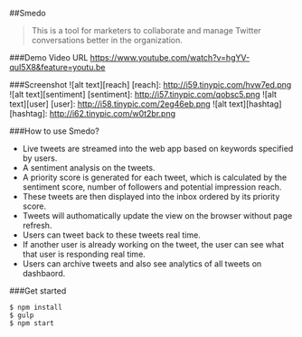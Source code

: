 ##Smedo
> This is a tool for marketers to collaborate and manage Twitter conversations better in the organization. 

###Demo Video URL
https://www.youtube.com/watch?v=hgYV-quI5X8&feature=youtu.be

###Screenshot
![alt text][reach]
[reach]: http://i59.tinypic.com/hvw7ed.png
![alt text][sentiment]
[sentiment]: http://i57.tinypic.com/qobsc5.png
![alt text][user]
[user]: http://i58.tinypic.com/2eg46eb.png
![alt text][hashtag]
[hashtag]: http://i62.tinypic.com/w0t2br.png


###How to use Smedo? 
- Live tweets are streamed into the web app based on keywords specified by users. 
- A sentiment analysis on the tweets. 
- A priority score is generated for each tweet, which is calculated by the sentiment score, number of followers and potential impression reach. 
- These tweets are then displayed into the inbox ordered by its priority score. 
- Tweets will authomatically update the view on the browser without page refresh. 
- Users can tweet back to these tweets real time.
- If another user is already working on the tweet, the user can see what that user is responding real time. 
- Users can archive tweets and also see analytics of all tweets on dashbaord.  

###Get started 
```
$ npm install
$ gulp 
$ npm start 
```
